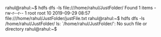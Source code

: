 rahul@rahul:~$ hdfs dfs -ls file:///home/rahul/JustFolder/
Found 1 items
-rw-r--r--   1 root root         10 2019-09-29 08:57 file:///home/rahul/JustFolder/justFile.txt
rahul@rahul:~$ hdfs dfs -ls /home/rahul/JustFolder/
ls: `/home/rahul/JustFolder/': No such file or directory
rahul@rahul:~$

